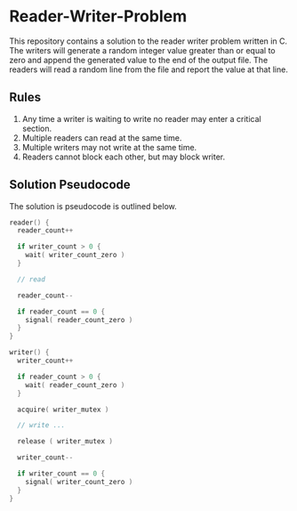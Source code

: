 # Reader-Writer-Problem
This repository contains a solution to the reader writer problem written in C.
The writers will generate a random integer value greater than or equal to zero
and append the generated value to the end of the output file.  The readers will
read a random line from the file and report the value at that line.

## Rules
1. Any time a writer is waiting to write no reader may enter a critical section.
2. Multiple readers can read at the same time.
3. Multiple writers may not write at the same time.
4. Readers cannot block each other, but may block writer.

## Solution Pseudocode
The solution is pseudocode is outlined below.

```c
reader() {
  reader_count++

  if writer_count > 0 {
    wait( writer_count_zero )
  }

  // read

  reader_count--

  if reader_count == 0 {
    signal( reader_count_zero )
  }
}

writer() {
  writer_count++

  if reader_count > 0 {
    wait( reader_count_zero )
  }

  acquire( writer_mutex )

  // write ...

  release ( writer_mutex )

  writer_count--

  if writer_count == 0 {
    signal( writer_count_zero )
  }
}
```
